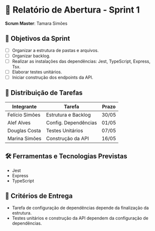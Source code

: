 # 🏁 Relatório de Abertura - Sprint 1

**Scrum Master**: Tamara Simões

## 🎯 Objetivos da Sprint
- [ ] Organizar a estrutura de pastas e arquivos.
- [ ] Organizar backlog.
- [ ] Realizar as instalações das dependências: Jest, TypeScript, Express, Tsx.
- [ ] Elaborar testes unitários.
- [ ] Iniciar construção dos endpoints da API.

## 👥 Distribuição de Tarefas
| Integrante | Tarefa | Prazo |
|------------|--------|-------|
| Felício Simões  | Estrutura e Backlog      | 30/05       |
| Alef Alves      | Config. Dependências       | 01/05      |
| Douglas Costa      | Testes Unitários      | 07/05     |
| Marina Simões    | Construção da API   | 16/05    |

## 🛠️ Ferramentas e Tecnologias Previstas
- Jest
- Express
- TypeScript

## 📌 Critérios de Entrega
- Tarefa de configuração de dependências depende da finalização da estrutura.
- Testes unitários e construção da API dependem da configuração de dependências.
